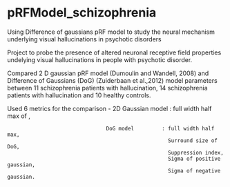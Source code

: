 # pRFModel_schizophrenia
Using Difference of gaussians pRF model to study the neural mechanism underlying visual hallucinations in psychotic disorders

Project to probe the presence of altered neuronal receptive field properties undelying visual hallucinations in people with 
psychotic disorder.

Compared 2 D gaussian pRF model (Dumoulin and Wandell, 2008) and Difference of Gaussians (DoG) (Zuiderbaan et al.,2012) model 
parameters between 11 schizophrenia patients with hallucination, 14 schizophrenia patients with hallucination and 10 healthy controls. 

Used 6 metrics for the comparison - 2D Gaussian model : full width half max of , 
                                    
                                    DoG model         : full width half max,
                                                        Surround size of DoG,
                                                        Suppression index,
                                                        Sigma of positive gaussian,
                                                        Sigma of negative gaussian.
